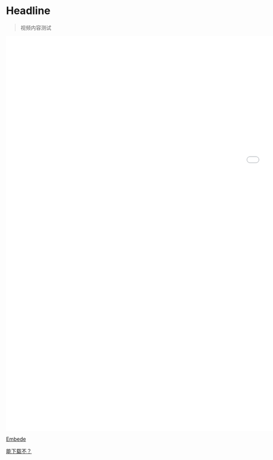 # Headline

> 视频内容测试

<iframe src="//player.bilibili.com/player.html?bvid=BV1F3411j749&page=1" scrolling="no" border="0" frameborder="no" framespacing="0" allowfullscreen="true" width="1920" height="1080"> </iframe>

[Embede](//player.bilibili.com/player.html?bvid=BV1F3411j749&page=1  ':include')

<a href="Icon.ico" download>能下载不？</a>